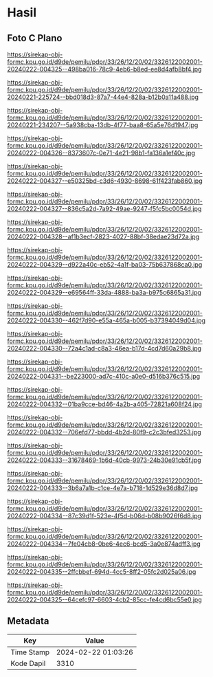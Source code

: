 # Hasil

## Foto C Plano

https://sirekap-obj-formc.kpu.go.id/d9de/pemilu/pdpr/33/26/12/20/02/3326122002001-20240222-004325--498ba016-78c9-4eb6-b8ed-ee8d4afb8bf4.jpg

https://sirekap-obj-formc.kpu.go.id/d9de/pemilu/pdpr/33/26/12/20/02/3326122002001-20240221-225724--bbd018d3-87a7-44e4-828a-b12b0a11a488.jpg

https://sirekap-obj-formc.kpu.go.id/d9de/pemilu/pdpr/33/26/12/20/02/3326122002001-20240221-234207--5a938cba-13db-4f77-baa8-65a5e76d1947.jpg

https://sirekap-obj-formc.kpu.go.id/d9de/pemilu/pdpr/33/26/12/20/02/3326122002001-20240222-004326--8373607c-0e71-4e21-98b1-fa136a1ef40c.jpg

https://sirekap-obj-formc.kpu.go.id/d9de/pemilu/pdpr/33/26/12/20/02/3326122002001-20240222-004327--e50325bd-c3d6-4930-8698-61f423fab860.jpg

https://sirekap-obj-formc.kpu.go.id/d9de/pemilu/pdpr/33/26/12/20/02/3326122002001-20240222-004327--836c5a2d-7a92-49ae-9247-f5fc5bc0054d.jpg

https://sirekap-obj-formc.kpu.go.id/d9de/pemilu/pdpr/33/26/12/20/02/3326122002001-20240222-004328--af1b3ecf-2823-4027-88bf-38edae23d72a.jpg

https://sirekap-obj-formc.kpu.go.id/d9de/pemilu/pdpr/33/26/12/20/02/3326122002001-20240222-004329--d922a40c-eb52-4a1f-ba03-75b637868ca0.jpg

https://sirekap-obj-formc.kpu.go.id/d9de/pemilu/pdpr/33/26/12/20/02/3326122002001-20240222-004329--e69564ff-33da-4888-ba3a-b975c6865a31.jpg

https://sirekap-obj-formc.kpu.go.id/d9de/pemilu/pdpr/33/26/12/20/02/3326122002001-20240222-004330--462f7d90-e55a-465a-b005-b37394049d04.jpg

https://sirekap-obj-formc.kpu.go.id/d9de/pemilu/pdpr/33/26/12/20/02/3326122002001-20240222-004330--72a4c1ad-c8a3-46ea-b17d-4cd7d60a29b8.jpg

https://sirekap-obj-formc.kpu.go.id/d9de/pemilu/pdpr/33/26/12/20/02/3326122002001-20240222-004331--be223000-ad7c-410c-a0e0-d516b376c515.jpg

https://sirekap-obj-formc.kpu.go.id/d9de/pemilu/pdpr/33/26/12/20/02/3326122002001-20240222-004332--01ba9cce-bd46-4a2b-a405-72821a608f24.jpg

https://sirekap-obj-formc.kpu.go.id/d9de/pemilu/pdpr/33/26/12/20/02/3326122002001-20240222-004332--706efd77-bbdd-4b2d-80f9-c2c3bfed3253.jpg

https://sirekap-obj-formc.kpu.go.id/d9de/pemilu/pdpr/33/26/12/20/02/3326122002001-20240222-004333--31678469-1b6d-40cb-9973-24b30e91cb5f.jpg

https://sirekap-obj-formc.kpu.go.id/d9de/pemilu/pdpr/33/26/12/20/02/3326122002001-20240222-004333--3b6a7a1b-c1ce-4e7a-b718-1d529e36d8d7.jpg

https://sirekap-obj-formc.kpu.go.id/d9de/pemilu/pdpr/33/26/12/20/02/3326122002001-20240222-004334--87c39d1f-523e-4f5d-b06d-b08b9026f6d8.jpg

https://sirekap-obj-formc.kpu.go.id/d9de/pemilu/pdpr/33/26/12/20/02/3326122002001-20240222-004334--7fe04cb8-0be6-4ec6-bcd5-3a0e874adff3.jpg

https://sirekap-obj-formc.kpu.go.id/d9de/pemilu/pdpr/33/26/12/20/02/3326122002001-20240222-004335--2ffcbbef-694d-4cc5-8ff2-05fc2d025a06.jpg

https://sirekap-obj-formc.kpu.go.id/d9de/pemilu/pdpr/33/26/12/20/02/3326122002001-20240222-004325--64cefc97-6603-4cb2-85cc-fe4cd6bc55e0.jpg


## Metadata

| Key        | Value               |
| ---------- | ------------------- |
| Time Stamp | 2024-02-22 01:03:26 |
| Kode Dapil | 3310                |



